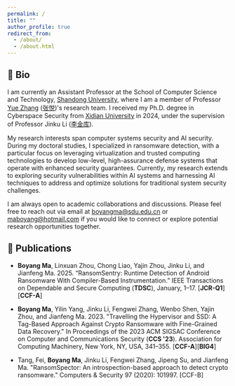 ```yaml
---
permalink: /
title: ""
author_profile: true
redirect_from: 
  - /about/
  - /about.html
---
```


## 👤 Bio
I am currently an Assistant Professor at the School of Computer Science and Technology, [Shandong University](https://www.sdu.edu.cn), where I am a member of Professor [Yue Zhang](https://yue.zyueinfosec.com) ([张悦](https://yue.zyueinfosec.com/cn))'s research team. I received my Ph.D. degree in Cyberspace Security from [Xidian University](https://www.xidian.edu.cn) in 2024, under the supervision of Professor Jinku Li ([李金库](https://faculty.xidian.edu.cn/Jinku/zh_CN/index.htm)).

My research interests span computer systems security and AI security. During my doctoral studies, I specialized in ransomware detection, with a particular focus on leveraging virtualization and trusted computing technologies to develop low-level, high-assurance defense systems that operate with enhanced security guarantees. Currently, my research extends to exploring security vulnerabilities within AI systems and harnessing AI techniques to address and optimize solutions for traditional system security challenges.

I am always open to academic collaborations and discussions. Please feel free to reach out via email at [boyangma@sdu.edu.cn](mailto:boyangma@sdu.edu.cn) or [maboyang@hotmail.com](mailto:maboyang@hotmail.com) if you would like to connect or explore potential research opportunities together.


## 📝 Publications 

- **Boyang Ma**, Linxuan Zhou, Chong Liao, Yajin Zhou, Jinku Li, and Jianfeng Ma. 2025. “RansomSentry: Runtime Detection of Android Ransomware With Compiler-Based Instrumentation.” IEEE Transactions on Dependable and Secure Computing (**TDSC**), January, 1–17. [**JCR-Q1**][**CCF-A**]

- **Boyang Ma**, Yilin Yang, Jinku Li, Fengwei Zhang, Wenbo Shen, Yajin Zhou, and Jianfeng Ma. 2023. "Travelling the Hypervisor and SSD: A Tag-Based Approach Against Crypto Ransomware with Fine-Grained Data Recovery." In Proceedings of the 2023 ACM SIGSAC Conference on Computer and Communications Security (**CCS '23**). Association for Computing Machinery, New York, NY, USA, 341–355. [**CCF-A**][**BIG4**]

- Tang, Fei, **Boyang Ma**, Jinku Li, Fengwei Zhang, Jipeng Su, and Jianfeng Ma. "RansomSpector: An introspection-based approach to detect crypto ransomware." Computers & Security 97 (2020): 101997. [CCF-B]

